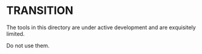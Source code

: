 # TRANSITION
The tools in this directory
are under active development
and are exquisitely limited.

Do not use them.
